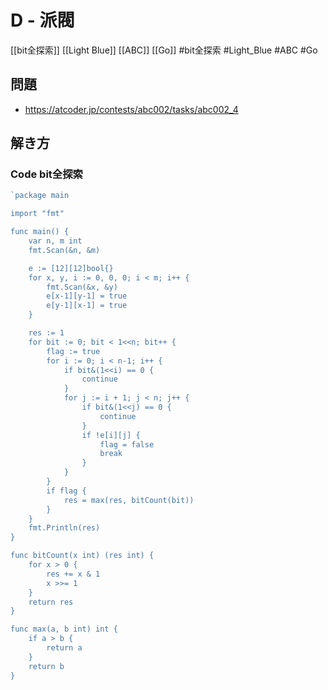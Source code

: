 # D - 派閥
[[bit全探索]] [[Light Blue]] [[ABC]] [[Go]]
#bit全探索 #Light_Blue #ABC #Go 

## 問題
- https://atcoder.jp/contests/abc002/tasks/abc002_4

## 解き方
### Code bit全探索
```go
`package main

import "fmt"

func main() {
	var n, m int
	fmt.Scan(&n, &m)

	e := [12][12]bool{}
	for x, y, i := 0, 0, 0; i < m; i++ {
		fmt.Scan(&x, &y)
		e[x-1][y-1] = true
		e[y-1][x-1] = true
	}

	res := 1
	for bit := 0; bit < 1<<n; bit++ {
		flag := true
		for i := 0; i < n-1; i++ {
			if bit&(1<<i) == 0 {
				continue
			}
			for j := i + 1; j < n; j++ {
				if bit&(1<<j) == 0 {
					continue
				}
				if !e[i][j] {
					flag = false
					break
				}
			}
		}
		if flag {
			res = max(res, bitCount(bit))
		}
	}
	fmt.Println(res)
}

func bitCount(x int) (res int) {
	for x > 0 {
		res += x & 1
		x >>= 1
	}
	return res
}

func max(a, b int) int {
	if a > b {
		return a
	}
	return b
}
```